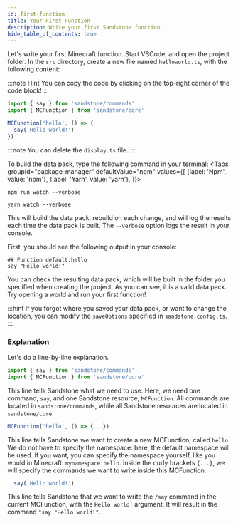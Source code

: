 ```yaml
---
id: first-function
title: Your First Function
description: Write your first Sandstone function.
hide_table_of_contents: true
---
```


Let's write your first Minecraft function. Start VSCode, and open the project folder. In the `src` directory, create a new file named `helloworld.ts`, with the following content:

:::note Hint
You can copy the code by clicking on the top-right corner of the code block!
:::

```ts title="helloworld.ts"
import { say } from 'sandstone/commands'
import { MCFunction } from 'sandstone/core'

MCFunction('hello', () => {
  say('Hello world!')
})
```

:::note
You can delete the `display.ts` file.
:::

To build the data pack, type the following command in your terminal:
<Tabs
  groupId="package-manager"
  defaultValue="npm"
  values={[
    {label: 'Npm', value: 'npm'},
    {label: 'Yarn', value: 'yarn'},
  ]}>
  <TabItem value="npm">

    npm run watch --verbose
  </TabItem>
  <TabItem value="yarn">

    yarn watch --verbose
  </TabItem>
</Tabs>

This will build the data pack, rebuild on each change, and will log the results each time the data pack is built. The `--verbose` option logs the result in your console.

First, you should see the following output in your console:
```mcfunction
## Function default:hello
say "Hello world!"
```

You can check the resulting data pack, which will be built in the folder you specified when creating the project. As you can see, it is a valid data pack. Try opening a world and run your first function!

:::hint
If you forgot where you saved your data pack, or want to change the location, you can modify the `saveOptions` specified in `sandstone.config.ts`.
:::

### Explanation
Let's do a line-by-line explanation.

```js
import { say } from 'sandstone/commands'
import { MCFunction } from 'sandstone/core'
```
This line tells Sandstone what we need to use. Here, we need one command, `say`, and one Sandstone resource, `MCFunction`. All commands are located in `sandstone/commands`, while all Sandstone resources are located in `sandstone/core`.


```ts
MCFunction('hello', () => {...})
```
This line tells Sandstone we want to create a new MCFunction, called `hello`. We do not have to specify the namespace: here, the default namespace will be used. If you want, you can specify the namespace yourself, like you would in Minecraft: `mynamespace:hello`.
Inside the curly brackets `{...}`, we will specify the commands we want to write inside this MCFunction.

```ts
  say('Hello world!')
```
This line tells Sandstone that we want to write the `/say` command in the current MCFunction, with the `Hello world!` argument. It will result in the command `"say "Hello world!"`.

